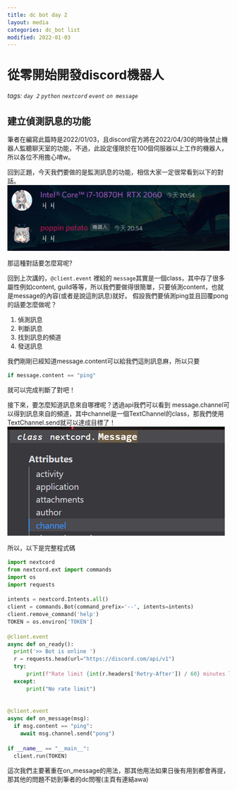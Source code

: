 ```yaml
---
title: dc bot day 2
layout: media
categories: dc_bot list
modified: 2022-01-03
---
```



# 從零開始開發discord機器人

###### tags: `day 2` `python` `nextcord` `event` `on message`

## 建立偵測訊息的功能

筆者在編寫此篇時是2022/01/03，且discord官方將在2022/04/30的時後禁止機器人監聽聊天室的功能，不過，此設定僅限於在100個伺服器以上工作的機器人，所以各位不用擔心唷w。

回到正題，今天我們要做的是監測訊息的功能，相信大家一定很常看到以下的對話。
![response](/images/bot_day_2/response.png)

那這種對話要怎麼寫呢?

回到上次講的，```@client.event``` 裡給的 ```message```其實是一個class，其中存了很多屬性例如content, guild等等，所以我們要做得很簡單，只要偵測content，也就是message的內容(或者是說這則訊息)就好。
假設我們要偵測ping並且回覆pong的話要怎麼做呢？
1. 偵測訊息
2. 判斷訊息
3. 找到訊息的頻道
4. 發送訊息

我們剛剛已經知道message.content可以給我們這則訊息麻，所以只要
```py 
if message.content == "ping"
```
就可以完成判斷了對吧！

接下來，要怎麼知道訊息來自哪裡呢？透過api我們可以看到 message.channel可以得到訊息來自的頻道，其中channel是一個TextChannel的class，那我們使用TextChannel.send就可以達成目標了！
![class](/images/bot_day_2/class.png)

所以，以下是完整程式碼

```py
import nextcord
from nextcord.ext import commands
import os
import requests

intents = nextcord.Intents.all()
client = commands.Bot(command_prefix='--', intents=intents)
client.remove_command('help')
TOKEN = os.environ['TOKEN']

@client.event
async def on_ready():
  print('>> Bot is online ')
  r = requests.head(url="https://discord.com/api/v1")
  try:
      print(f"Rate limit {int(r.headers['Retry-After']) / 60} minutes left")
  except:
      print("No rate limit")
      

@client.event
async def on_message(msg):
  if msg.content == "ping":
    await msg.channel.send("pong") 

if __name__ == "__main__":
  client.run(TOKEN)
```

這次我們主要著重在on_message的用法，那其他用法如果日後有用到都會再提，那其他的問題不妨到筆者的dc問喔(主頁有連結awa)






